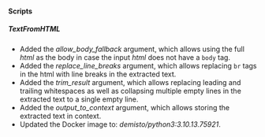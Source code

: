 
#### Scripts

##### TextFromHTML

- Added the *allow_body_fallback* argument, which allows using the full *html* as the body in case the input *html* does not have a `body` tag.
- Added the *replace_line_breaks* argument, which allows replacing `br` tags in the html with line breaks in the extracted text.
- Added the *trim_result* argument, which allows replacing leading and trailing whitespaces as well as collapsing multiple empty lines in the extracted text to a single empty line.
- Added the *output_to_context* argument, which allows storing the extracted text in context.
- Updated the Docker image to: *demisto/python3:3.10.13.75921*.
